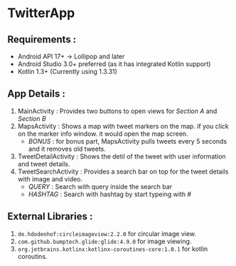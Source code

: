 # TwitterApp

## Requirements :

- Android API 17+ -> Lollipop and later
- Android Studio 3.0+ preferred (as it has integrated Kotlin support)
- Kotlin 1.3+ (Currently using 1.3.31)

## App Details :

1. MainActivity : Provides two buttons to open views for *Section A* and *Section B*
2. MapsActivity : Shows a map with tweet markers on the map. if you click on the marker info window. it would open the map screen.
    - *BONUS* : for bonus part, MapsActivity pulls tweets every 5 seconds and it removes old tweets.
3. TweetDetailActivity : Shows the detil of the tweet with user information and tweet details.
4. TweetSearchActivity : Provides a search bar on top for the tweet details with image and video.
    - *QUERY* : Search with query inside the search bar
    - *HASHTAG* : Search with hashtag by start typeing with *#*

## External Libraries :

1. `de.hdodenhof:circleimageview:2.2.0` for circular image view.
2. `com.github.bumptech.glide:glide:4.9.0` for image viewing.
3. `org.jetbrains.kotlinx:kotlinx-coroutines-core:1.0.1` for kotlin coroutins.